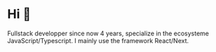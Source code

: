 # Hi 👋

Fullstack developper since now 4 years, specialize in the ecosysteme JavaScript/Typescript. I mainly use the framework React/Next.

##

<!--START_SECTION:waka-->


<!--END_SECTION:waka-->
